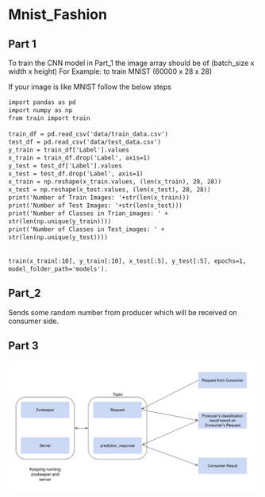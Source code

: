 # Mnist_Fashion

## Part 1

To train the CNN model in Part_1 the image array should be of (batch_size x width x height) For Example: to train MNIST (60000 x 28 x 28)

If your image is like MNIST follow the below steps

```
import pandas as pd
import numpy as np
from train import train

train_df = pd.read_csv('data/train_data.csv')
test_df = pd.read_csv('data/test_data.csv')
y_train = train_df['Label'].values
x_train = train_df.drop('Label', axis=1)
y_test = test_df['Label'].values
x_test = test_df.drop('Label', axis=1)
x_train = np.reshape(x_train.values, (len(x_train), 28, 28))
x_test = np.reshape(x_test.values, (len(x_test), 28, 28))
print('Number of Train Images: '+str(len(x_train)))
print('Number of Test Images: '+str(len(x_test)))
print('Number of Classes in Trian_images: ' + str(len(np.unique(y_train))))
print('Number of Classes in Test_images: ' + str(len(np.unique(y_test))))


train(x_train[:10], y_train[:10], x_test[:5], y_test[:5], epochs=1, model_folder_path='models'). 
```

## Part_2

Sends some random number from producer which will be received on consumer side.

## Part 3 
![img](Part_3/Part_3.png)

